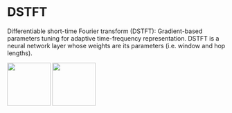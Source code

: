 # DSTFT
Differentiable short-time Fourier transform (DSTFT): Gradient-based parameters tuning for adaptive time-frequency representation.
DSTFT is a neural network layer whose weights are its parameters (i.e. window and hop lengths).


<p float="left">
  <img src="/1_1.png" width="100" />
  <img src="/1_2.png" width="100" /> 
</p>